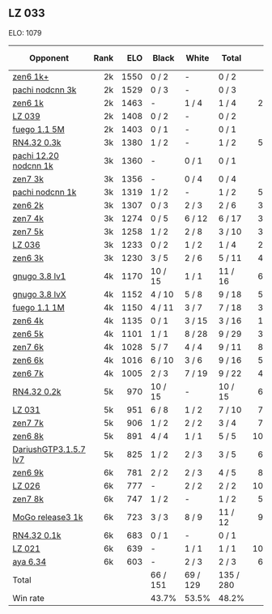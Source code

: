 ## LZ 033 ##

ELO: 1079

Opponent | Rank | ELO | Black | White | Total | Win rate
---------|-----:|----:|-------|-------|-------|-------:
[zen6 1k+](zen6%201k+.md) | 2k | 1550 | 0 / 2 | - | 0 / 2 | 0.0%
[pachi nodcnn 3k](pachi%20nodcnn%203k.md) | 2k | 1529 | 0 / 3 | - | 0 / 3 | 0.0%
[zen6 1k](zen6%201k.md) | 2k | 1463 | - | 1 / 4 | 1 / 4 | 25.0%
[LZ 039](LZ%20039.md) | 2k | 1408 | 0 / 2 | - | 0 / 2 | 0.0%
[fuego 1.1 5M](fuego%201.1%205M.md) | 2k | 1403 | 0 / 1 | - | 0 / 1 | 0.0%
[RN4.32 0.3k](RN4.32%200.3k.md) | 3k | 1380 | 1 / 2 | - | 1 / 2 | 50.0%
[pachi 12.20 nodcnn 1k](pachi%2012.20%20nodcnn%201k.md) | 3k | 1360 | - | 0 / 1 | 0 / 1 | 0.0%
[zen7 3k](zen7%203k.md) | 3k | 1356 | - | 0 / 4 | 0 / 4 | 0.0%
[pachi nodcnn 1k](pachi%20nodcnn%201k.md) | 3k | 1319 | 1 / 2 | - | 1 / 2 | 50.0%
[zen6 2k](zen6%202k.md) | 3k | 1307 | 0 / 3 | 2 / 3 | 2 / 6 | 33.3%
[zen7 4k](zen7%204k.md) | 3k | 1274 | 0 / 5 | 6 / 12 | 6 / 17 | 35.3%
[zen7 5k](zen7%205k.md) | 3k | 1258 | 1 / 2 | 2 / 8 | 3 / 10 | 30.0%
[LZ 036](LZ%20036.md) | 3k | 1233 | 0 / 2 | 1 / 2 | 1 / 4 | 25.0%
[zen6 3k](zen6%203k.md) | 3k | 1230 | 3 / 5 | 2 / 6 | 5 / 11 | 45.5%
[gnugo 3.8 lv1](gnugo%203.8%20lv1.md) | 4k | 1170 | 10 / 15 | 1 / 1 | 11 / 16 | 68.8%
[gnugo 3.8 lvX](gnugo%203.8%20lvX.md) | 4k | 1152 | 4 / 10 | 5 / 8 | 9 / 18 | 50.0%
[fuego 1.1 1M](fuego%201.1%201M.md) | 4k | 1150 | 4 / 11 | 3 / 7 | 7 / 18 | 38.9%
[zen6 4k](zen6%204k.md) | 4k | 1135 | 0 / 1 | 3 / 15 | 3 / 16 | 18.8%
[zen6 5k](zen6%205k.md) | 4k | 1101 | 1 / 1 | 8 / 28 | 9 / 29 | 31.0%
[zen7 6k](zen7%206k.md) | 4k | 1028 | 5 / 7 | 4 / 4 | 9 / 11 | 81.8%
[zen6 6k](zen6%206k.md) | 4k | 1016 | 6 / 10 | 3 / 6 | 9 / 16 | 56.3%
[zen6 7k](zen6%207k.md) | 4k | 1005 | 2 / 3 | 7 / 19 | 9 / 22 | 40.9%
[RN4.32 0.2k](RN4.32%200.2k.md) | 5k | 970 | 10 / 15 | - | 10 / 15 | 66.7%
[LZ 031](LZ%20031.md) | 5k | 951 | 6 / 8 | 1 / 2 | 7 / 10 | 70.0%
[zen7 7k](zen7%207k.md) | 5k | 906 | 1 / 2 | 2 / 2 | 3 / 4 | 75.0%
[zen6 8k](zen6%208k.md) | 5k | 891 | 4 / 4 | 1 / 1 | 5 / 5 | 100.0%
[DariushGTP3.1.5.7 lv7](DariushGTP3.1.5.7%20lv7.md) | 5k | 825 | 1 / 2 | 2 / 3 | 3 / 5 | 60.0%
[zen6 9k](zen6%209k.md) | 6k | 781 | 2 / 2 | 2 / 3 | 4 / 5 | 80.0%
[LZ 026](LZ%20026.md) | 6k | 777 | - | 2 / 2 | 2 / 2 | 100.0%
[zen7 8k](zen7%208k.md) | 6k | 747 | 1 / 2 | - | 1 / 2 | 50.0%
[MoGo release3 1k](MoGo%20release3%201k.md) | 6k | 723 | 3 / 3 | 8 / 9 | 11 / 12 | 91.7%
[RN4.32 0.1k](RN4.32%200.1k.md) | 6k | 683 | 0 / 1 | - | 0 / 1 | 0.0%
[LZ 021](LZ%20021.md) | 6k | 639 | - | 1 / 1 | 1 / 1 | 100.0%
[aya 6.34](aya%206.34.md) | 6k | 603 | - | 2 / 3 | 2 / 3 | 66.7%
Total | | | 66 / 151 | 69 / 129 | 135 / 280 | 
Win rate| | | 43.7% | 53.5% | 48.2% | 
